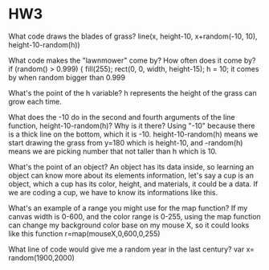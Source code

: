 # HW3
What code draws the blades of grass? 
line(x, height-10, x+random(-10, 10), height-10-random(h))

What code makes the "lawnmower" come by? How often does it come by? 
if (random() > 0.999) {
    fill(255);
    rect(0, 0, width, height-15);
    h = 10;
it comes by when random bigger than 0.999

What's the point of the h variable?
h represents the height of the grass can grow each time.

What does the -10 do in the second and fourth arguments of the line function, height-10-random(h)? Why is it there?
Using "-10" because there is a thick line on the bottom, which it is -10. 
height-10-random(h) means we start drawing the grass from y=180 which is height-10, and -random(h) means we are picking  number that not taller than h which is 10.

What's the point of an object?
An object has its data inside, so learning an object can know more about its elements information, let's say a cup is an object, which a cup has its color, height, and materials, it could be a data. If we are coding a cup, we have to know its informations like this.

What's an example of a range you might use for the map function?
    If my canvas width is 0-600, and the color range is 0-255, using the map function can change my background color base on my mouse X, so it could looks like this function r=map(mouseX,0,600,0,255)
    
What line of code would give me a random year in the last century?
var x= random(1900,2000)
